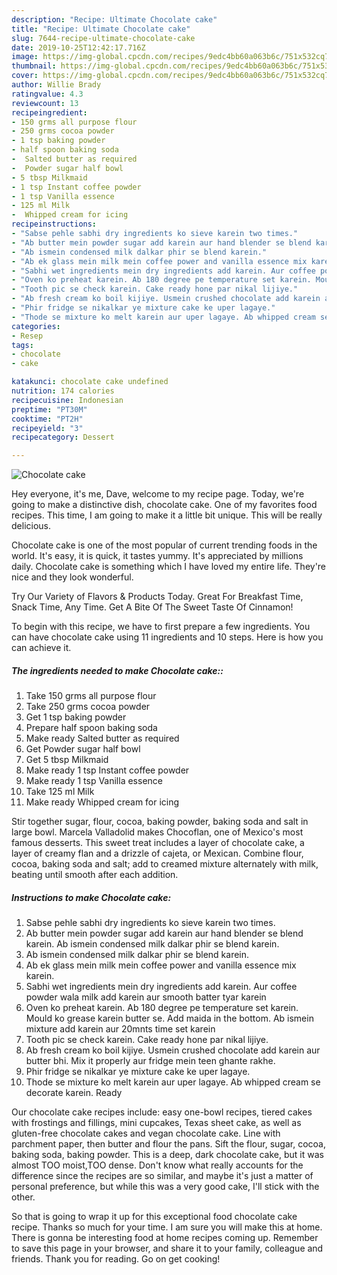 ```yaml
---
description: "Recipe: Ultimate Chocolate cake"
title: "Recipe: Ultimate Chocolate cake"
slug: 7644-recipe-ultimate-chocolate-cake
date: 2019-10-25T12:42:17.716Z
image: https://img-global.cpcdn.com/recipes/9edc4bb60a063b6c/751x532cq70/chocolate-cake-recipe-main-photo.jpg
thumbnail: https://img-global.cpcdn.com/recipes/9edc4bb60a063b6c/751x532cq70/chocolate-cake-recipe-main-photo.jpg
cover: https://img-global.cpcdn.com/recipes/9edc4bb60a063b6c/751x532cq70/chocolate-cake-recipe-main-photo.jpg
author: Willie Brady
ratingvalue: 4.3
reviewcount: 13
recipeingredient:
- 150 grms all purpose flour
- 250 grms cocoa powder
- 1 tsp baking powder
- half spoon baking soda
-  Salted butter as required
-  Powder sugar half bowl
- 5 tbsp Milkmaid
- 1 tsp Instant coffee powder
- 1 tsp Vanilla essence
- 125 ml Milk
-  Whipped cream for icing
recipeinstructions:
- "Sabse pehle sabhi dry ingredients ko sieve karein two times."
- "Ab butter mein powder sugar add karein aur hand blender se blend karein. Ab ismein condensed milk dalkar phir se blend karein."
- "Ab ismein condensed milk dalkar phir se blend karein."
- "Ab ek glass mein milk mein coffee power and vanilla essence mix karein."
- "Sabhi wet ingredients mein dry ingredients add karein. Aur coffee powder wala milk add karein aur smooth batter tyar karein"
- "Oven ko preheat karein. Ab 180 degree pe temperature set karein. Mould ko grease karein butter se. Add maida in the bottom. Ab ismein mixture add karein aur 20mnts time set karein"
- "Tooth pic se check karein. Cake ready hone par nikal lijiye."
- "Ab fresh cream ko boil kijiye. Usmein crushed chocolate add karein aur butter bhi. Mix it properly aur fridge mein teen ghante rakhe."
- "Phir fridge se nikalkar ye mixture cake ke uper lagaye."
- "Thode se mixture ko melt karein aur uper lagaye. Ab whipped cream se decorate karein. Ready"
categories:
- Resep
tags:
- chocolate
- cake

katakunci: chocolate cake undefined
nutrition: 174 calories
recipecuisine: Indonesian
preptime: "PT30M"
cooktime: "PT2H"
recipeyield: "3"
recipecategory: Dessert

---
```



![Chocolate cake](https://img-global.cpcdn.com/recipes/9edc4bb60a063b6c/751x532cq70/chocolate-cake-recipe-main-photo.jpg)

Hey everyone, it's me, Dave, welcome to my recipe page. Today, we're going to make a distinctive dish, chocolate cake. One of my favorites food recipes. This time, I am going to make it a little bit unique. This will be really delicious.

Chocolate cake is one of the most popular of current trending foods in the world. It's easy, it is quick, it tastes yummy. It's appreciated by millions daily. Chocolate cake is something which I have loved my entire life. They're nice and they look wonderful.

Try Our Variety of Flavors &amp; Products Today. Great For Breakfast Time, Snack Time, Any Time. Get A Bite Of The Sweet Taste Of Cinnamon!


To begin with this recipe, we have to first prepare a few ingredients. You can have chocolate cake using 11 ingredients and 10 steps. Here is how you can achieve it.

##### The ingredients needed to make Chocolate cake::

1. Take 150 grms all purpose flour
1. Take 250 grms cocoa powder
1. Get 1 tsp baking powder
1. Prepare half spoon baking soda
1. Make ready  Salted butter as required
1. Get  Powder sugar half bowl
1. Get 5 tbsp Milkmaid
1. Make ready 1 tsp Instant coffee powder
1. Make ready 1 tsp Vanilla essence
1. Take 125 ml Milk
1. Make ready  Whipped cream for icing


Stir together sugar, flour, cocoa, baking powder, baking soda and salt in large bowl. Marcela Valladolid makes Chocoflan, one of Mexico&#39;s most famous desserts. This sweet treat includes a layer of chocolate cake, a layer of creamy flan and a drizzle of cajeta, or Mexican. Combine flour, cocoa, baking soda and salt; add to creamed mixture alternately with milk, beating until smooth after each addition. 

##### Instructions to make Chocolate cake:

1. Sabse pehle sabhi dry ingredients ko sieve karein two times.
1. Ab butter mein powder sugar add karein aur hand blender se blend karein. Ab ismein condensed milk dalkar phir se blend karein.
1. Ab ismein condensed milk dalkar phir se blend karein.
1. Ab ek glass mein milk mein coffee power and vanilla essence mix karein.
1. Sabhi wet ingredients mein dry ingredients add karein. Aur coffee powder wala milk add karein aur smooth batter tyar karein
1. Oven ko preheat karein. Ab 180 degree pe temperature set karein. Mould ko grease karein butter se. Add maida in the bottom. Ab ismein mixture add karein aur 20mnts time set karein
1. Tooth pic se check karein. Cake ready hone par nikal lijiye.
1. Ab fresh cream ko boil kijiye. Usmein crushed chocolate add karein aur butter bhi. Mix it properly aur fridge mein teen ghante rakhe.
1. Phir fridge se nikalkar ye mixture cake ke uper lagaye.
1. Thode se mixture ko melt karein aur uper lagaye. Ab whipped cream se decorate karein. Ready


Our chocolate cake recipes include: easy one-bowl recipes, tiered cakes with frostings and fillings, mini cupcakes, Texas sheet cake, as well as gluten-free chocolate cakes and vegan chocolate cake. Line with parchment paper, then butter and flour the pans. Sift the flour, sugar, cocoa, baking soda, baking powder. This is a deep, dark chocolate cake, but it was almost TOO moist,TOO dense. Don&#39;t know what really accounts for the difference since the recipes are so similar, and maybe it&#39;s just a matter of personal preference, but while this was a very good cake, I&#39;ll stick with the other. 

So that is going to wrap it up for this exceptional food chocolate cake recipe. Thanks so much for your time. I am sure you will make this at home. There is gonna be interesting food at home recipes coming up. Remember to save this page in your browser, and share it to your family, colleague and friends. Thank you for reading. Go on get cooking!
